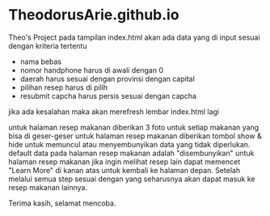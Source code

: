 # TheodorusArie.github.io
Theo's Project
pada tampilan index.html akan ada data yang di input sesuai dengan kriteria tertentu
  - nama bebas
  - nomor handphone harus di awali dengan 0
  - daerah harus sesuai dengan provinsi dengan capital
  - pilihan resep harus di pilih
  - resubmit capcha harus persis sesuai dengan capcha
  
  jika ada kesalahan maka akan merefresh lembar index.html lagi
  
  
 untuk halaman resep makanan diberikan 3 foto untuk setiap makanan yang bisa di geser-geser
 untuk halaman resep makanan diberikan tombol show & hide untuk memuncul atau menyembunyikan data yang tidak diperlukan.
 default data pada halaman resep makanan adalah "disembunyikan"
 untuk halaman resep makanan jika ingin melihat resep lain dapat memencet "Learn More" di kanan atas untuk kembali ke halaman depan.
 Setelah melalui semua step sesuai dengan yang seharusnya akan dapat masuk ke resep makanan lainnya.
 
 Terima kasih, selamat mencoba.
